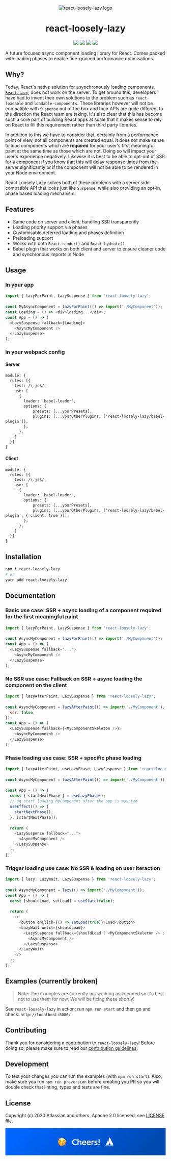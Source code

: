 <p align="center">
  <img src="https://user-images.githubusercontent.com/84136/83958564-9f660900-a8b6-11ea-97d8-c93fecebfeed.png" alt="react-loosely-lazy logo" height="150" />
</p>
<h1 align="center">react-loosely-lazy</h1>
<p align="center">
  <a href="https://www.npmjs.com/package/react-loosely-lazy"><img src="https://img.shields.io/npm/v/react-loosely-lazy.svg"></a>
  <a href="https://bundlephobia.com/result?p=react-loosely-lazy"><img src="https://img.shields.io/bundlephobia/minzip/react-loosely-lazy.svg" /></a>
  <a href="LICENSE"><img src="https://img.shields.io/badge/license-Apache%202.0-blue.svg"></a>
  <a href="CONTRIBUTING.md"><img src="https://img.shields.io/badge/PRs-welcome-brightgreen.svg" /></a>
</p>

A future focused async component loading library for React. Comes packed with loading phases to enable fine-grained performance optimisations.

## Why?

Today, React's native solution for asynchronously loading components, [`React.lazy`](https://reactjs.org/docs/code-splitting.html#reactlazy), does not work on the server. To get around this, developers have had to invent their own solutions to the problem such as `react-loadable` and `loadable-components`. These libraries however will not be compatible with `Suspense` out of the box and their APIs are quite different to the direction the React team are taking. It's also clear that this has become such a core part of building React apps at scale that it makes sense to rely on React to fill this requirement rather than third party libraries.

In addition to this we have to consider that, certainly from a performance point of view, not all components are created equal. It does not make sense to load components which are **required** for your user's first meaningful paint at the same time as those which are not. Doing so will impact your user's experience negatively. Likewise it is best to be able to opt-out of SSR for a component if you know that this will delay response times from the server significantly or if the component will not be able to be rendered in your Node environment.

React Loosely Lazy solves both of these problems with a server side compatible API that looks just like `Suspense`, while also providing an opt-in, phase based loading mechanism.

## Features

- Same code on server and client, handling SSR transparently
- Loading priority support via phases
- Customisable deferred loading and phases definition
- Preloading support
- Works with both `React.render()` and `React.hydrate()`
- Babel plugin that works on both client and server to ensure cleaner code and synchronous imports in Node

## Usage

### In your app

```js
import { lazyForPaint, LazySuspense } from 'react-loosely-lazy';

const MyAsyncComponent = lazyForPaint(() => import('./MyComponent'));
const Loading = () => <div>loading...</div>;
const App = () => (
  <LazySuspense fallback={Loading}>
    <AsyncMyComponent />
  </LazySuspense>
);
```

### In your webpack config

#### Server

```
module: {
  rules: [{
    test: /\.js$/,
    use: [
      {
        loader: 'babel-loader',
        options: {
            presets: [...yourPresets],
            plugins: [...yourOtherPlugins, ['react-loosely-lazy/babel-plugin']],
        },
      },
    ]
  }]
}
```

#### Client

```
module: {
  rules: [{
    test: /\.js$/,
    use: [
      {
        loader: 'babel-loader',
        options: {
            presets: [...yourPresets],
            plugins: [...yourOtherPlugins, ['react-loosely-lazy/babel-plugin', { client: true }]],
        },
      },
    ]
  }]
}
```

## Installation

```sh
npm i react-loosely-lazy
# or
yarn add react-loosely-lazy
```

## Documentation

### Basic use case: SSR + async loading of a component required for the first meaningful paint

```js
import { lazyForPaint, LazySuspense } from 'react-loosely-lazy';

const AsyncMyComponent = lazyForPaint(() => import('./MyComponent'));
const App = () => (
  <LazySuspense fallback="...">
    <AsyncMyComponent />
  </LazySuspense>
);
```

### No SSR use case: Fallback on SSR + async loading the component on the client

```js
import { lazyAfterPaint, LazySuspense } from 'react-loosely-lazy';

const AsyncMyComponent = lazyAfterPaint(() => import('./MyComponent'), {
  ssr: false,
});
const App = () => (
  <LazySuspense fallback={<MyComponentSkeleton />}>
    <AsyncMyComponent />
  </LazySuspense>
);
```

### Phase loading use case: SSR + specific phase loading

```js
import { lazyAfterPaint, useLazyPhase, LazySuspense } from 'react-loosely-lazy';

const AsyncMyComponent = lazyAfterPaint(() => import('./MyComponent'));

const App = () => {
  const { startNextPhase } = useLazyPhase();
  // eg start loading MyComponent after the app is mounted
  useEffect(() => {
    startNextPhase();
  }, [startNextPhase]);

  return (
    <LazySuspense fallback="...">
      <AsyncMyComponent />
    </LazySuspense>
  );
};
```

### Trigger loading use case: No SSR & loading on user iteraction

```js
import { lazy, LazyWait, LazySuspense } from 'react-loosely-lazy';

const AsyncMyComponent = lazy(() => import('./MyComponent'));
const App = () => {
  const [shouldLoad, setLoad] = useState(false);

  return (
    <>
      <button onClick={() => setLoad(true)}>Load</button>
      <LazyWait until={shouldLoad}>
        <LazySuspense fallback={shouldLoad ? <MyComponentSkeleton /> : null}>
          <AsyncMyComponent />
        </LazySuspense>
      </LazyWait>
    </>
  );
};
```

## Examples (currently broken)

> Note: The examples are currently not working as intended so it's best not to use them for now. We will be fixing these shortly!

See `react-loosely-lazy` in action: run `npm run start` and then go and check: `http://localhost:8080/`

## Contributing

Thank you for considering a contribution to `react-loosely-lazy`! Before doing so, please make sure to read our [contribution guidelines](CONTRIBUTING.md).

## Development

To test your changes you can run the examples (with `npm run start`).
Also, make sure you run `npm run preversion` before creating you PR so you will double check that linting, types and tests are fine.

## License

Copyright (c) 2020 Atlassian and others.
Apache 2.0 licensed, see [LICENSE](LICENSE) file.

[![With ❤️ from Atlassian](https://raw.githubusercontent.com/atlassian-internal/oss-assets/master/banner-cheers-light.png)](https://www.atlassian.com)
